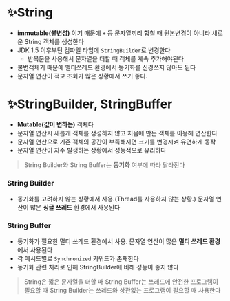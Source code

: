 # ✨String

* **immutable(불변성)** 이기 때문에 `+` 등 문자열끼리 합칠 때 원본변경이 아니라 새로운 String 객체를 생성한다
* JDK 1.5 이후부턴 컴파일 타임에 `StringBuilder`로 변경한다
  * 반복문을 사용해서 문자열을 더할 때 객체를 계속 추가해야된다
* 불변객체기 때문에 멀티쓰레드 환경에서 동기화를 신경쓰지 않아도 된다
* 문자열 연산이 적고 조회가 많은 상황에서 쓰기 좋다.



# ✨StringBuilder, StringBuffer

* **Mutable(값이 변하는)** 객체다
* 문자열 연산시 새롭게 객체를 생성하지 않고 처음에 만든 객체를 이용해 연산한다
* 문자열 연산으로 기존 객체의 공간이 부족해지면 크기를 변경시켜 유연하게 동작
* 문자열 연산이 자주 발생하는 상황에서 성능적으로 유리하다

> String Builder와 String Buffer는 **동기화** 여부에 따라 달라진다

### String Builder

* 동기화를 고려하지 않는 상황에서 사용.(Thread를 사용하지 않는 상황.) 문자열 연산이 많은 **싱글 쓰레드** 환경에서 사용된다

### String Buffer

* 동기화가 필요한 멀티 쓰레드 환경에서 사용. 문자열 연산이 많은 **멀티 쓰레드 환경**에서 사용된다
* 각 메서드별로 `Synchronized` 키워드가 존재한다
* 동기화 관련 처리로 인해 StringBuilder에 비해 성능이 좋지 않다



> String은 짧은 문자열을 더할 때
> String Buffer는 쓰레드에 안전한 프로그램이 필요할 때
> String Builder는 쓰레드와 상관없는 프로그램이 필요할 때
> 사용한다